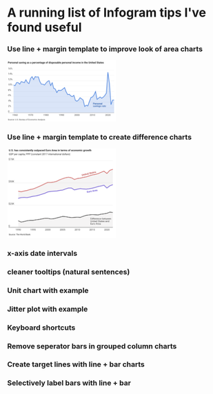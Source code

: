 # A running list of Infogram tips I've found useful
### Use line + margin template to improve look of area charts

<img src="https://raw.githubusercontent.com/allanwheeler/infogram-tips/refs/heads/main/images/line-margin-area-chart.png" width=50%>

### Use line + margin template to create difference charts
<img src="https://github.com/allanwheeler/infogram-tips/blob/main/images/difference-chart.png" width=50%>

### x-axis date intervals
### cleaner tooltips (natural sentences)
### Unit chart with example
### Jitter plot with example
### Keyboard shortcuts
### Remove seperator bars in grouped column charts
### Create target lines with line + bar charts
### Selectively label bars with line + bar
